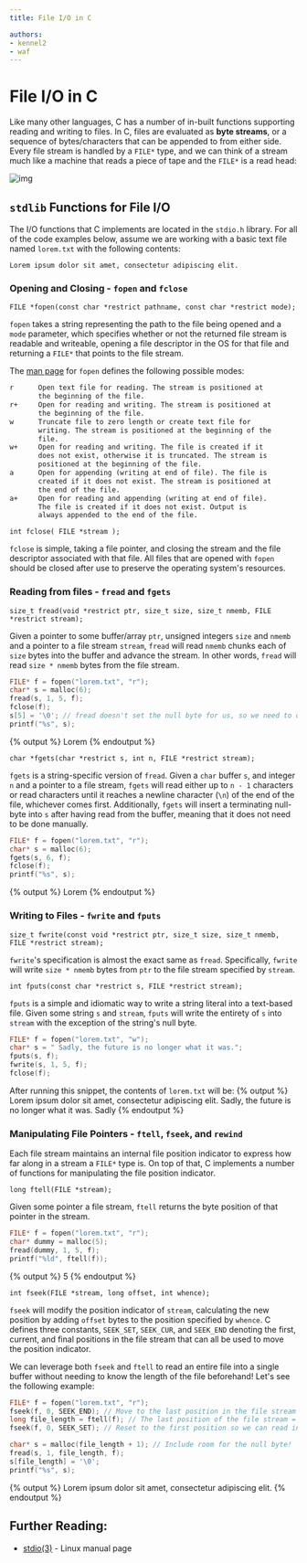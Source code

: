 ```yaml
---
title: File I/O in C

authors:
- kennel2
- waf
---
```


<link rel="stylesheet" href="https://cdnjs.cloudflare.com/ajax/libs/prism-themes/1.9.0/prism-a11y-dark.min.css" integrity="sha512-bd1K4DEquIavX49RSZHIE0Ye6RFOVlGLhtGow9KDbLYqOd/ufhshkP0GoJoVR1jqj7FmOffvVIKuq1tcXlN9ZA==" crossorigin="anonymous" referrerpolicy="no-referrer" />

# File I/O in C

Like many other languages, C has a number of in-built functions supporting reading and writing to files. In C, files are evaluated as **byte streams**, or a sequence of bytes/characters that can be appended to from either side. Every file stream is handled by a `FILE*` type, and we can think of a stream much like a machine that reads a piece of tape and the `FILE*` is a read head:

![img](../static/c-fileio/fileiodiagram.png)

## `stdlib` Functions for File I/O

The I/O functions that C implements are located in the `stdio.h` library. For all of the code examples below, assume we are working with a basic text file named `lorem.txt` with the following contents:

```
Lorem ipsum dolor sit amet, consectetur adipiscing elit.
```

### Opening and Closing - `fopen` and `fclose`

```
FILE *fopen(const char *restrict pathname, const char *restrict mode);
```

`fopen` takes a string representing the path to the file being opened and a `mode` parameter, which specifies whether or not the returned file stream is readable and writeable, opening a file descriptor in the OS for that file and returning a `FILE*` that points to the file stream. 

The [man page](https://man7.org/linux/man-pages/man3/fopen.3.html) for `fopen` defines the following possible modes:

```txt
r      Open text file for reading. The stream is positioned at
       the beginning of the file. 
r+     Open for reading and writing. The stream is positioned at
       the beginning of the file.
w      Truncate file to zero length or create text file for
       writing. The stream is positioned at the beginning of the
       file.
w+     Open for reading and writing. The file is created if it
       does not exist, otherwise it is truncated. The stream is
       positioned at the beginning of the file.
a      Open for appending (writing at end of file). The file is
       created if it does not exist. The stream is positioned at
       the end of the file.
a+     Open for reading and appending (writing at end of file).
       The file is created if it does not exist. Output is
       always appended to the end of the file. 
```

```
int fclose( FILE *stream );
```

`fclose` is simple, taking a file pointer, and closing the stream and the file descriptor associated with that file. All files that are opened with `fopen` should be closed after use to preserve the operating system's resources.

### Reading from files - `fread` and `fgets`

```
size_t fread(void *restrict ptr, size_t size, size_t nmemb, FILE *restrict stream);
```

Given a pointer to some buffer/array `ptr`, unsigned integers `size` and `nmemb` and a pointer to a file stream `stream`, `fread` will read `nmemb` chunks each of `size` bytes into the buffer and advance the stream. In other words, `fread` will read `size * nmemb` bytes from the file stream.

```c
FILE* f = fopen("lorem.txt", "r");
char* s = malloc(6);
fread(s, 1, 5, f);
fclose(f);
s[5] = '\0'; // fread doesn't set the null byte for us, so we need to do it ourselves!
printf("%s", s);
```
{% output %}
Lorem
{% endoutput %}

```
char *fgets(char *restrict s, int n, FILE *restrict stream);
```

`fgets` is a string-specific version of `fread`. Given a `char` buffer `s`, and integer `n` and a pointer to a file stream, `fgets` will read either up to `n - 1` characters or read characters until it reaches a newline character (`\n`) of the end of the file, whichever comes first. Additionally, `fgets` will insert a terminating null-byte into `s` after having read from the buffer, meaning that it does not need to be done manually.

```c
FILE* f = fopen("lorem.txt", "r");
char* s = malloc(6);
fgets(s, 6, f);
fclose(f);
printf("%s", s);
```
{% output %}
Lorem 
{% endoutput %}

### Writing to Files - `fwrite` and `fputs`

```
size_t fwrite(const void *restrict ptr, size_t size, size_t nmemb, FILE *restrict stream);
```

`fwrite`'s specification is almost the exact same as `fread`. Specifically, `fwrite` will write `size * nmemb` bytes from `ptr` to the file stream specified by `stream`.

```
int fputs(const char *restrict s, FILE *restrict stream);
```

`fputs` is a simple and idiomatic way to write a string literal into a text-based file. Given some string `s` and `stream`, `fputs` will write the entirety of `s` into `stream` with the exception of the string's null byte.

```c
FILE* f = fopen("lorem.txt", "w");
char* s = " Sadly, the future is no longer what it was.";
fputs(s, f);
fwrite(s, 1, 5, f);
fclose(f);
```
After running this snippet, the contents of `lorem.txt` will be:
{% output %}
Lorem ipsum dolor sit amet, consectetur adipiscing elit. Sadly, the future is no longer what it was. Sadly
{% endoutput %}

### Manipulating File Pointers - `ftell`, `fseek`, and `rewind`

Each file stream maintains an internal file position indicator to express how far along in a stream a `FILE*` type is. On top of that, C implements a number of functions for manipulating the file position indicator. 

```
long ftell(FILE *stream);
```

Given some pointer a file stream, `ftell` returns the byte position of that pointer in the stream.

```c
FILE* f = fopen("lorem.txt", "r");
char* dummy = malloc(5);
fread(dummy, 1, 5, f);
printf("%ld", ftell(f));
```
{% output %}
5
{% endoutput %}

```
int fseek(FILE *stream, long offset, int whence);
```

`fseek` will modify the position indicator of `stream`, calculating the new position by adding `offset` bytes to the position specified by `whence`. C defines three constants, `SEEK_SET`, `SEEK_CUR`, and `SEEK_END` denoting the first, current, and final positions in the file stream that can all be used to move the position indicator. 

We can leverage both `fseek` and `ftell` to read an entire file into a single buffer without needing to know the length of the file beforehand! Let's see the following example:

```c
FILE* f = fopen("lorem.txt", "r");
fseek(f, 0, SEEK_END); // Move to the last position in the file stream
long file_length = ftell(f); // The last position of the file stream = number of bytes in that file
fseek(f, 0, SEEK_SET); // Reset to the first position so we can read in the file

char* s = malloc(file_length + 1); // Include room for the null byte!
fread(s, 1, file_length, f);
s[file_length] = '\0';
printf("%s", s);
```
{% output %}
Lorem ipsum dolor sit amet, consectetur adipiscing elit.
{% endoutput %}

## Further Reading:
- [stdio(3)](https://man7.org/linux/man-pages/man3/stdio.3.html) - Linux manual page

